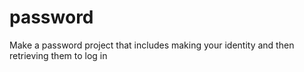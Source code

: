 # password
Make a password project that includes making your identity and then retrieving them to log in
